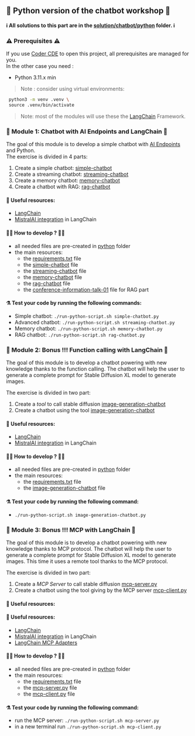 ## 🐍 Python version of the chatbot workshop 🐍

**ℹ️ All solutions to this part are in the [solution/chatbot/python](../../../solutions/chatbot/python/) folder. ℹ️**

### ⚠️ Prerequisites ⚠️

If you use [Coder CDE](https://coder.com/) to open this project, all prerequisites are managed for you.  
In the other case you need : 
 - Python 3.11.x min

>Note : consider using virtual environments: 
```bash
 python3 -m venv .venv \
 source .venv/bin/activate
```

> Note: most of the modules will use these the [LangChain](https://python.langchain.com/) Framework.

### 🤖 Module 1: Chatbot with AI Endpoints and LangChain 🐍

The goal of this module is to develop a simple chatbot with [AI Endpoints](https://endpoints.ai.cloud.ovh.net/) and Python.  
The exercise is divided in 4 parts:
1. Create a simple chatbot: [simple-chatbot](./simple-chatbot.py)
1. Create a streaming chatbot: [streaming-chatbot](./streaming-chatbot.py)
1. Create a memory chatbot: [memory-chatbot](./memory-chatbot.py)
1. Create a chatbot with RAG: [rag-chatbot](./rag-chatbot.py)

#### 🔗 Useful resources:
 - [LangChain](https://python.langchain.com/)
 - [MistralAI integration](https://python.langchain.com/docs/integrations/providers/mistralai/) in LangChain

#### 👩‍💻 How to develop ? 🧑‍💻

  - all needed files are pre-created in [python](./) folder
  - the main resources:
    - the [requirements.txt](./requirements.txt) file
    - the [simple-chatbot](./simple-chatbot.py) file
    - the [streaming-chatbot](./streaming-chatbot.py) file
    - the [memory-chatbot](./memory-chatbot.py) file
    - the [rag-chatbot](./rag-chatbot.py) file
    - the [conference-information-talk-01](./rag-files/conference-information-talk-01.md) file for RAG part

#### ⚗️ Test your code by running the following commands: 
 - Simple chatbot: `./run-python-script.sh simple-chatbot.py`
 - Advanced chatbot: `./run-python-script.sh streaming-chatbot.py`
 - Memory chatbot: `./run-python-script.sh memory-chatbot.py`
 - RAG chatbot: `./run-python-script.sh rag-chatbot.py`

### 🤖 Module 2: Bonus !!! Function calling with LangChain 🔗

The goal of this module is to develop a chatbot powering with new knowledge thanks to the function calling.
The chatbot will help the user to generate a complete prompt for Stable Diffusion XL model to generate images.

The exercise is divided in two part:
 1. Create a _tool_ to call stable diffusion [image-generation-chatbot](./image-generation-chatbot.py)
 2. Create a chatbot using the tool [image-generation-chatbot](./image-generation-chatbot.py)

#### 🔗 Useful resources:
 - [LangChain](https://python.langchain.com/)
 - [MistralAI integration](https://python.langchain.com/docs/integrations/providers/mistralai/) in LangChain


#### 👩‍💻 How to develop ? 🧑‍💻

  - all needed files are pre-created in [python](./) folder
  - the main resources:
    - the [requirements.txt](./requirements.txt) file
    - the [image-generation-chatbot](./image-generation-chatbot.py) file

#### ⚗️ Test your code by running the following command: 
 - `./run-python-script.sh image-generation-chatbot.py`

### 🤖 Module 3: Bonus !!! MCP with LangChain 🔗

The goal of this module is to develop a chatbot powering with new knowledge thanks to MCP protocol.
The chatbot will help the user to generate a complete prompt for Stable Diffusion XL model to generate images.
This time it uses a remote tool thanks to the MCP protocol.

The exercise is divided in two part:
 1. Create a _MCP Server_ to call stable diffusion [mcp-server.py](./mcp-server.py)
 2. Create a chatbot using the tool giving by the MCP server [mcp-client.py](./mcp-client.py)

#### 🔗 Useful resources:
#### 🔗 Useful resources:
 - [LangChain](https://python.langchain.com/)
 - [MistralAI integration](https://python.langchain.com/docs/integrations/providers/mistralai/) in LangChain
 - [LangChain MCP Adapters](https://github.com/langchain-ai/langchain-mcp-adapters/tree/main)

#### 👩‍💻 How to develop ? 🧑‍💻

  - all needed files are pre-created in [python](./python/) folder
  - the main resources:
    - the [requirements.txt](./requirements.txt) file
    - the [mcp-server.py](./mcp-server.py) file
    - the [mcp-client.py](./mcp-client.py) file
    
#### ⚗️ Test your code by running the following command: 
 - run the MCP server: `./run-python-script.sh mcp-server.py`
 - in a new terminal run `./run-python-script.sh mcp-client.py`

